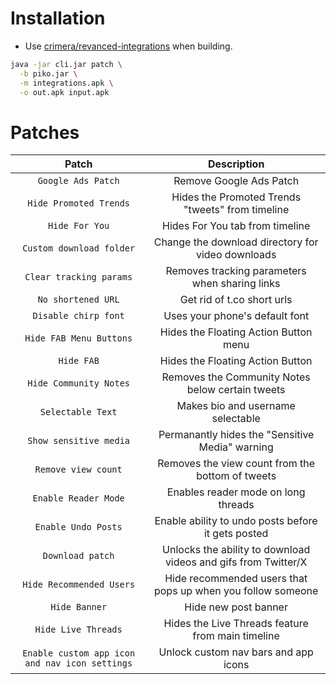 # Installation
- Use [crimera/revanced-integrations](https://github.com/crimera/revanced-integrations) when building.

```sh
java -jar cli.jar patch \
  -b piko.jar \
  -m integrations.apk \
  -o out.apk input.apk
```

# Patches
| Patch | Description |
|:--------:|:--------------:|
| `Google Ads Patch` | Remove Google Ads Patch |
| `Hide Promoted Trends` | Hides the Promoted Trends "tweets" from timeline |
| `Hide For You` | Hides For You tab from timeline |
| `Custom download folder` | Change the download directory for video downloads |
| `Clear tracking params` | Removes tracking parameters when sharing links |
| `No shortened URL` | Get rid of t.co short urls |
| `Disable chirp font` | Uses your phone's default font |
| `Hide FAB Menu Buttons` | Hides the Floating Action Button menu |
| `Hide FAB` | Hides the Floating Action Button |
| `Hide Community Notes` | Removes the Community Notes below certain tweets |
| `Selectable Text` | Makes bio and username selectable |
| `Show sensitive media` | Permanantly hides the "Sensitive Media" warning |
| `Remove view count` | Removes the view count from the bottom of tweets |
| `Enable Reader Mode` | Enables reader mode on long threads |
| `Enable Undo Posts` | Enable ability to undo posts before it gets posted |
| `Download patch` | Unlocks the ability to download videos and gifs from Twitter/X |
| `Hide Recommended Users` | Hide recommended users that pops up when you follow someone |
| `Hide Banner` | Hide new post banner |
| `Hide Live Threads` | Hides the Live Threads feature from main timeline|
| `Enable custom app icon and nav icon settings` | Unlock custom nav bars and app icons |
